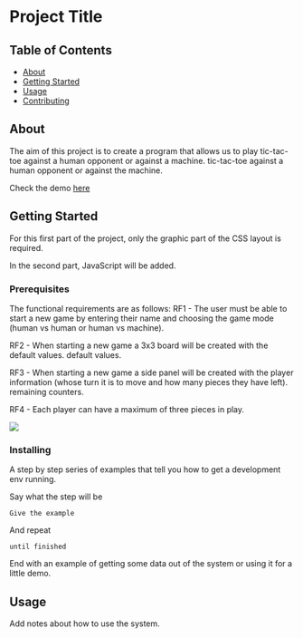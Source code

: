 # Project Title

## Table of Contents

- [About](#about)
- [Getting Started](#getting_started)
- [Usage](#usage)
- [Contributing](../CONTRIBUTING.md)

## About <a name = "about"></a>

The aim of this project is to create a program that allows us to play tic-tac-toe against a human opponent or against a machine.
tic-tac-toe against a human opponent or against the machine.

Check the demo <a href="https://a-toscan.github.io/Tic_Tac_Toe/">here</a>

## Getting Started <a name = "getting_started"></a>

For this first part of the project, only the graphic part of the CSS layout is required.

In the second part, JavaScript will be added.

### Prerequisites

The functional requirements are as follows:
RF1 - The user must be able to start a new game by entering their
name and choosing the game mode (human vs human or human vs machine).

RF2 - When starting a new game a 3x3 board will be created with the default values.
default values.

RF3 - When starting a new game a side panel will be created with the
player information (whose turn it is to move and how many pieces they have left).
remaining counters.

RF4 - Each player can have a maximum of three pieces in play.




<img src="screenshot/start.jpg">


### Installing

A step by step series of examples that tell you how to get a development env running.

Say what the step will be

```
Give the example
```

And repeat

```
until finished
```

End with an example of getting some data out of the system or using it for a little demo.

## Usage <a name = "usage"></a>

Add notes about how to use the system.
